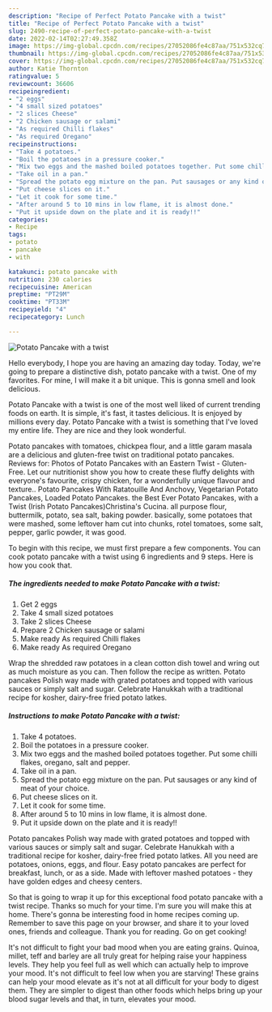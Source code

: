 ```yaml
---
description: "Recipe of Perfect Potato Pancake with a twist"
title: "Recipe of Perfect Potato Pancake with a twist"
slug: 2490-recipe-of-perfect-potato-pancake-with-a-twist
date: 2022-02-14T02:27:49.358Z
image: https://img-global.cpcdn.com/recipes/27052086fe4c87aa/751x532cq70/potato-pancake-with-a-twist-recipe-main-photo.jpg
thumbnail: https://img-global.cpcdn.com/recipes/27052086fe4c87aa/751x532cq70/potato-pancake-with-a-twist-recipe-main-photo.jpg
cover: https://img-global.cpcdn.com/recipes/27052086fe4c87aa/751x532cq70/potato-pancake-with-a-twist-recipe-main-photo.jpg
author: Katie Thornton
ratingvalue: 5
reviewcount: 36606
recipeingredient:
- "2 eggs"
- "4 small sized potatoes"
- "2 slices Cheese"
- "2 Chicken sausage or salami"
- "As required Chilli flakes"
- "As required Oregano"
recipeinstructions:
- "Take 4 potatoes."
- "Boil the potatoes in a pressure cooker."
- "Mix two eggs and the mashed boiled potatoes together. Put some chilli flakes, oregano, salt and pepper."
- "Take oil in a pan."
- "Spread the potato egg mixture on the pan. Put sausages or any kind of meat of your choice."
- "Put cheese slices on it."
- "Let it cook for some time."
- "After around 5 to 10 mins in low flame, it is almost done."
- "Put it upside down on the plate and it is ready!!"
categories:
- Recipe
tags:
- potato
- pancake
- with

katakunci: potato pancake with 
nutrition: 230 calories
recipecuisine: American
preptime: "PT29M"
cooktime: "PT33M"
recipeyield: "4"
recipecategory: Lunch

---
```



![Potato Pancake with a twist](https://img-global.cpcdn.com/recipes/27052086fe4c87aa/751x532cq70/potato-pancake-with-a-twist-recipe-main-photo.jpg)

Hello everybody, I hope you are having an amazing day today. Today, we're going to prepare a distinctive dish, potato pancake with a twist. One of my favorites. For mine, I will make it a bit unique. This is gonna smell and look delicious.

Potato Pancake with a twist is one of the most well liked of current trending foods on earth. It is simple, it's fast, it tastes delicious. It is enjoyed by millions every day. Potato Pancake with a twist is something that I've loved my entire life. They are nice and they look wonderful.

Potato pancakes with tomatoes, chickpea flour, and a little garam masala are a delicious and gluten-free twist on traditional potato pancakes. Reviews for: Photos of Potato Pancakes with an Eastern Twist - Gluten-Free. Let our nutritionist show you how to create these fluffy delights with everyone&#39;s favourite, crispy chicken, for a wonderfully unique flavour and texture.. Potato Pancakes With Ratatouille And Anchovy, Vegetarian Potato Pancakes, Loaded Potato Pancakes. the Best Ever Potato Pancakes, with a Twist (Irish Potato Pancakes)Christina&#39;s Cucina. all purpose flour, buttermilk, potato, sea salt, baking powder. basically, some potatoes that were mashed, some leftover ham cut into chunks, rotel tomatoes, some salt, pepper, garlic powder, it was good.


To begin with this recipe, we must first prepare a few components. You can cook potato pancake with a twist using 6 ingredients and 9 steps. Here is how you cook that.

<!--inarticleads1-->

##### The ingredients needed to make Potato Pancake with a twist:

1. Get 2 eggs
1. Take 4 small sized potatoes
1. Take 2 slices Cheese
1. Prepare 2 Chicken sausage or salami
1. Make ready As required Chilli flakes
1. Make ready As required Oregano


Wrap the shredded raw potatoes in a clean cotton dish towel and wring out as much moisture as you can. Then follow the recipe as written. Potato pancakes Polish way made with grated potatoes and topped with various sauces or simply salt and sugar. Celebrate Hanukkah with a traditional recipe for kosher, dairy-free fried potato latkes. 

<!--inarticleads2-->

##### Instructions to make Potato Pancake with a twist:

1. Take 4 potatoes.
1. Boil the potatoes in a pressure cooker.
1. Mix two eggs and the mashed boiled potatoes together. Put some chilli flakes, oregano, salt and pepper.
1. Take oil in a pan.
1. Spread the potato egg mixture on the pan. Put sausages or any kind of meat of your choice.
1. Put cheese slices on it.
1. Let it cook for some time.
1. After around 5 to 10 mins in low flame, it is almost done.
1. Put it upside down on the plate and it is ready!!


Potato pancakes Polish way made with grated potatoes and topped with various sauces or simply salt and sugar. Celebrate Hanukkah with a traditional recipe for kosher, dairy-free fried potato latkes. All you need are potatoes, onions, eggs, and flour. Easy potato pancakes are perfect for breakfast, lunch, or as a side. Made with leftover mashed potatoes - they have golden edges and cheesy centers. 

So that is going to wrap it up for this exceptional food potato pancake with a twist recipe. Thanks so much for your time. I'm sure you will make this at home. There's gonna be interesting food in home recipes coming up. Remember to save this page on your browser, and share it to your loved ones, friends and colleague. Thank you for reading. Go on get cooking!

It's not difficult to fight your bad mood when you are eating grains. Quinoa, millet, teff and barley are all truly great for helping raise your happiness levels. They help you feel full as well which can actually help to improve your mood. It's not difficult to feel low when you are starving! These grains can help your mood elevate as it's not at all difficult for your body to digest them. They are simpler to digest than other foods which helps bring up your blood sugar levels and that, in turn, elevates your mood.

